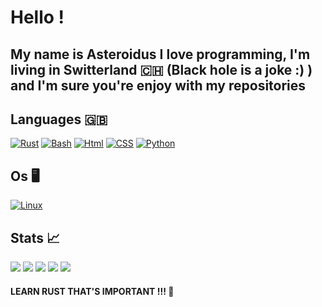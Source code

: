 # Hello !
## My name is Asteroidus I love programming, I'm living in Switterland 🇨🇭 (Black hole is a joke :) ) and I'm sure you're enjoy with my repositories

## Languages 🇬🇧
[![Rust](https://img.shields.io/badge/rust-black?style=for-the-badge&logo=gnu-bash&logoColor=white)](https://github.com/AsteroidusTv)
[![Bash](https://img.shields.io/badge/bash-black?style=for-the-badge&logo=gnu-bash&logoColor=white)](https://github.com/AsteroidusTv)
[![Html](https://img.shields.io/badge/html-black?style=for-the-badge&logo=gnu-bash&logoColor=white)](https://github.com/AsteroidusTv)
[![CSS](https://img.shields.io/badge/css-black?style=for-the-badge&logo=gnu-bash&logoColor=white)](https://github.com/AsteroidusTv)
[![Python](https://img.shields.io/badge/python-black?style=for-the-badge&logo=gnu-bash&logoColor=white)](https://github.com/AsteroidusTv)

## Os 🖥
[![Linux](https://img.shields.io/badge/linux-black?style=for-the-badge&logo=Linux)](https://github.com/AsteroidusTv)

## Stats 📈
 [![](http://github-profile-summary-cards.vercel.app/api/cards/profile-details?username=AsteroidusTv&theme=dracula)](https://github.com/AsteroidusTv)
 [![](http://github-profile-summary-cards.vercel.app/api/cards/repos-per-language?username=AsteroidusTv&theme=dracula)](https://github.com/AsteroidusTv)
 [![](http://github-profile-summary-cards.vercel.app/api/cards/most-commit-language?username=AsteroidusTv&theme=dracula)](https://github.com/AsteroidusTv)
 [![](http://github-profile-summary-cards.vercel.app/api/cards/stats?username=AsteroidusTv&theme=dracula)](https://github.com/AsteroidusTv)
 [![](http://github-profile-summary-cards.vercel.app/api/cards/productive-time?username=AsteroidusTv&theme=dracula&utcOffset=2)](https://github.com/AsteroidusTv)

#### LEARN RUST THAT'S IMPORTANT !!! 🤣
